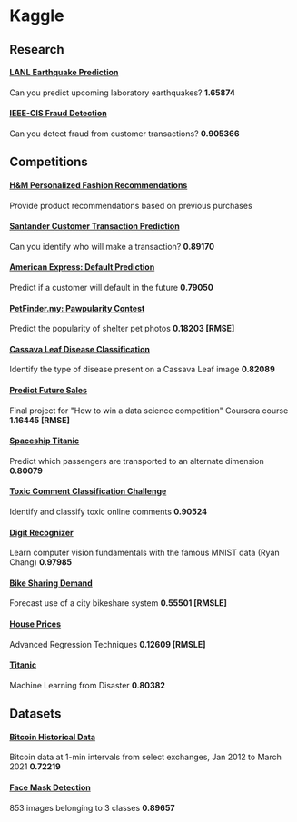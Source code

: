 # Kaggle

## Research

#### [LANL Earthquake Prediction](notebooks/LANL-Earthquake-Prediction/LANL-Earthquake-Prediction.ipynb)
Can you predict upcoming laboratory earthquakes? **1.65874**

#### [IEEE-CIS Fraud Detection](notebooks/ieee-fraud-detection/ieee-fraud-detection.ipynb)
Can you detect fraud from customer transactions? **0.905366**

## Competitions

#### [H&M Personalized Fashion Recommendations](notebooks/h-and-m-personalized-fashion-recommendations/h-and-m-personalized-fashion-recommendations.ipynb)
Provide product recommendations based on previous purchases

#### [Santander Customer Transaction Prediction](notebooks/santander-customer-transaction-prediction/model_v1.ipynb)
Can you identify who will make a transaction? **0.89170**

#### [American Express: Default Prediction](notebooks/amex-default-prediction/catboost-base-model-v2.ipynb)
Predict if a customer will default in the future **0.79050**

#### [PetFinder.my: Pawpularity Contest](notebooks/petfinder-pawpularity-score/petfinder-pawpularity-score.ipynb)
Predict the popularity of shelter pet photos **0.18203 [RMSE]**

#### [Cassava Leaf Disease Classification](notebooks/cassava-leaf-disease-classification/cassava_leaf_disease_classification.ipynb)
Identify the type of disease present on a Cassava Leaf image **0.82089**

#### [Predict Future Sales](notebooks/c_competitive-data-science-predict-future-sales.ipynb)
Final project for "How to win a data science competition" Coursera course **1.16445 [RMSE]**

#### [Spaceship Titanic](notebooks/c_spaceship-titanic.ipynb)
Predict which passengers are transported to an alternate dimension **0.80079**

#### [Toxic Comment Classification Challenge](notebooks/c_jigsaw-toxic-comment-classification-challenge.ipynb)
Identify and classify toxic online comments **0.90524**

#### [Digit Recognizer](notebooks/c_digit-recognizer.ipynb)
Learn computer vision fundamentals with the famous MNIST data (Ryan Chang) **0.97985**

#### [Bike Sharing Demand](notebooks/bike-sharing-demand/bike-sharing-demand.ipynb)
Forecast use of a city bikeshare system **0.55501 [RMSLE]**

#### [House Prices](notebooks/c_house-prices-advanced-regression-techniques.ipynb)
Advanced Regression Techniques **0.12609 [RMSLE]**

#### [Titanic](notebooks/titanic/titanic.ipynb)
Machine Learning from Disaster **0.80382**

## Datasets

#### [Bitcoin Historical Data](notebooks/mczielinski_bitcoin-historical-data.ipynb)
Bitcoin data at 1-min intervals from select exchanges, Jan 2012 to March 2021 **0.72219**

#### [Face Mask Detection](notebooks/andrewmvd_face_mask_detection.ipynb)
853 images belonging to 3 classes **0.89657**
